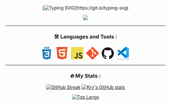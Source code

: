 <div align="center">

[![Typing SVG](https://readme-typing-svg.demolab.com?font=Fira+Code&duration=4000&pause=1000&color=purple&width=435&lines=Hi%2C+my+name+is+Thuc!;I'm+just+a+coder;And+I'm+trying+to+be+a+developer!!!)](https://git.io/typing-svg)

</div>




<div align="center">
  <img src="https://media.giphy.com/media/M9gbBd9nbDrOTu1Mqx/giphy.gif" width="200"
</div>

---
 
<div align="center">                                                                                                  
                                                                                                  
### :hammer_and_wrench: Languages and Tools :
                                                                                                
  <img src="https://github.com/devicons/devicon/blob/master/icons/css3/css3-plain-wordmark.svg"  title="CSS3" alt="CSS" width="40" height="40"/>&nbsp;
  <img src="https://github.com/devicons/devicon/blob/master/icons/html5/html5-original.svg" title="HTML5" alt="HTML" width="40" height="40"/>&nbsp;
  <img src="https://github.com/devicons/devicon/blob/master/icons/javascript/javascript-original.svg" title="JavaScript" alt="JavaScript" width="40" height="40"/>&nbsp;
  <img src="https://github.com/devicons/devicon/blob/master/icons/git/git-original.svg" title="JavaScript" alt="JavaScript" width="40" height="40"/>&nbsp;
  <img src="https://github.com/devicons/devicon/blob/master/icons/github/github-original.svg" title="JavaScript" alt="JavaScript" width="40" height="40"/>&nbsp;
  <img src="https://github.com/devicons/devicon/blob/master/icons/vscode/vscode-original-wordmark.svg" title="JavaScript" alt="JavaScript" width="40" height="40"/>&nbsp;

</div>

 ---

<div align="center">

### :fire: My Stats :

[![GitHub Streak](http://github-readme-streak-stats.herokuapp.com?user=KrySoSad&theme=tokyonight )](https://git.io/streak-stats)   [![Kry's GitHub stats](https://github-readme-stats.vercel.app/api?username=KrySoSad&show_icons=true&theme=tokyonight )](https://github.com/anuraghazra/github-readme-stats)


</div>
<div align="center">

[![Top Langs](https://github-readme-stats.vercel.app/api/top-langs/?username=KrySoSad&layout=compact&theme=tokyonight )](https://github.com/anuraghazra/github-readme-stats)

</div>
